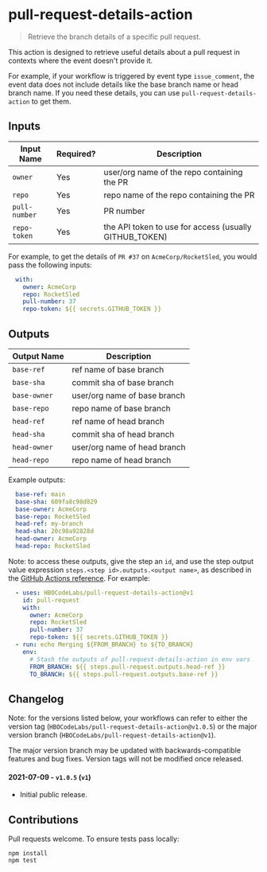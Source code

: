 # pull-request-details-action

> Retrieve the branch details of a specific pull request.

This action is designed to retrieve useful details about a pull request in contexts where the event doesn't provide it.

For example, if your workflow is triggered by event type `issue_comment`, the event data does not include details like the base branch name or head branch name. If you need these details, you can use `pull-request-details-action` to get them.

## Inputs

Input Name    | Required? | Description
----------    | --------- | -----------
`owner`       | Yes       | user/org name of the repo containing the PR
`repo`        | Yes       | repo name of the repo containing the PR
`pull-number` | Yes       | PR number
`repo-token`  | Yes       | the API token to use for access (usually GITHUB_TOKEN)

For example, to get the details of `PR #37` on `AcmeCorp/RocketSled`, you would pass the following inputs:

```yaml
  with:
    owner: AcmeCorp
    repo: RocketSled
    pull-number: 37
    repo-token: ${{ secrets.GITHUB_TOKEN }}
```

## Outputs

Output Name  | Description
-----------  | -----------
`base-ref`   | ref name of base branch
`base-sha`   | commit sha of base branch
`base-owner` | user/org name of base branch
`base-repo`  | repo name of base branch
`head-ref`   | ref name of head branch
`head-sha`   | commit sha of head branch
`head-owner` | user/org name of head branch
`head-repo`  | repo name of head branch

Example outputs:

```yaml
  base-ref: main
  base-sha: 609fa8c98d829
  base-owner: AcmeCorp
  base-repo: RocketSled
  head-ref: my-branch
  head-sha: 20c98a92828d
  head-owner: AcmeCorp
  head-repo: RocketSled
```

Note: to access these outputs, give the step an `id`, and use the step output value expression `steps.<step id>.outputs.<output name>`, as described in the [GitHub Actions reference][gh action docs]. For example:

```yaml
  - uses: HBOCodeLabs/pull-request-details-action@v1
    id: pull-request
    with:
      owner: AcmeCorp
      repo: RocketSled
      pull-number: 37
      repo-token: ${{ secrets.GITHUB_TOKEN }}
  - run: echo Merging ${FROM_BRANCH} to ${TO_BRANCH}
    env:
      # Stash the outputs of pull-request-details-action in env vars
      FROM_BRANCH: ${{ steps.pull-request.outputs.head-ref }}
      TO_BRANCH: ${{ steps.pull-request.outputs.base-ref }}
```

## Changelog

Note: for the versions listed below, your workflows can refer to either the version tag (`HBOCodeLabs/pull-request-details-action@v1.0.5`) or the major version branch (`HBOCodeLabs/pull-request-details-action@v1`).

The major version branch may be updated with backwards-compatible features and bug fixes. Version tags will not be modified once released.

#### 2021-07-09 - `v1.0.5` (`v1`)

 - Initial public release.

## Contributions

Pull requests welcome. To ensure tests pass locally:

```console
npm install
npm test
```

[gh action docs]: https://docs.github.com/en/actions/reference/context-and-expression-syntax-for-github-actions
